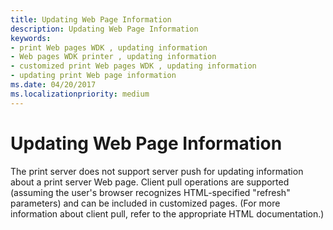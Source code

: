 ```yaml
---
title: Updating Web Page Information
description: Updating Web Page Information
keywords:
- print Web pages WDK , updating information
- Web pages WDK printer , updating information
- customized print Web pages WDK , updating information
- updating print Web page information
ms.date: 04/20/2017
ms.localizationpriority: medium
---
```


# Updating Web Page Information





The print server does not support server push for updating information about a print server Web page. Client pull operations are supported (assuming the user's browser recognizes HTML-specified "refresh" parameters) and can be included in customized pages. (For more information about client pull, refer to the appropriate HTML documentation.)

 

 





